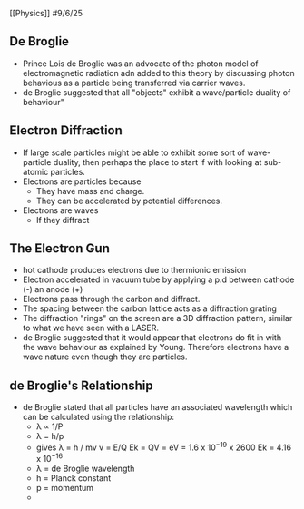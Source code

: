 [[Physics]]
#9/6/25
## De Broglie
- Prince Lois de Broglie was an advocate of the photon model of electromagnetic radiation adn added to this theory by discussing photon behavious as a particle being transferred via carrier waves.
- de Broglie suggested that all "objects" exhibit a wave/particle duality of behaviour"
## Electron Diffraction
- If large scale particles might be able to exhibit some sort of wave-particle duality, then perhaps the place to start if with looking at sub-atomic particles.
- Electrons are particles because
	- They have mass and charge.
	- They can be accelerated by potential differences.
- Electrons are waves
	- If they diffract
## The Electron Gun
- hot cathode produces electrons due to thermionic emission
- Electron accelerated in vacuum tube by applying a p.d between cathode (-) an anode (+)
- Electrons pass through the carbon  and diffract. 
- The spacing between the carbon lattice acts as a diffraction grating
- The diffraction "rings" on the screen are a 3D diffraction pattern, similar to what we have seen with a LASER.
- de Broglie suggested that it would appear that electrons do fit in with the wave behaviour as explained by Young. Therefore electrons have a wave nature even though they are particles.
## de Broglie's Relationship
- de Broglie stated that all particles have an associated wavelength which can be calculated using the relationship:
	- λ ∝ 1/P
	- λ = h/p
	- gives λ = h / mv      v = E/Q      Ek = QV     = eV     = 1.6 x 10$^{-19}$ x 2600 Ek = 4.16 x 10$^{-16}$
	- λ = de Broglie wavelength
	- h = Planck constant
	- p = momentum
	- 